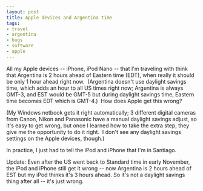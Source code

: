 ```yaml
---
layout: post
title: Apple devices and Argentina time
tags:
- travel
- argentina
- bugs
- software
- apple
---
```

All my Apple devices -- iPhone, iPod Nano -- that I'm traveling with think
that Argentina is 2 hours ahead of Eastern time (EDT), when really it should
be only 1 hour ahead right now.  (Argentina doesn't use daylight savings time,
which adds an hour to all US times right now; Argentina is always GMT-3, and
EST would be GMT-5 but during daylight savings time, Eastern time becomes EDT
which is GMT-4.)  How does Apple get this wrong?

(My Windows netbook gets it right automatically; 3 different digital cameras
from Canon, Nikon and Panasonic have a manual daylight savings adjust, so it's
easy to get wrong, but once I learned how to take the extra step, they give me
the opportunity to do it right.  I don't see any daylight savings settings on
the Apple devices, though.)

In practice, I just had to tell the iPod and iPhone that I'm in Santiago.

Update: Even after the US went back to Standard time in early November, the
iPod and iPhone still get it wrong -- now Argentina is 2 hours ahead of EST
but my iPod thinks it's 3 hours ahead. So it's not a daylight savings thing
after all -- it's just wrong.

